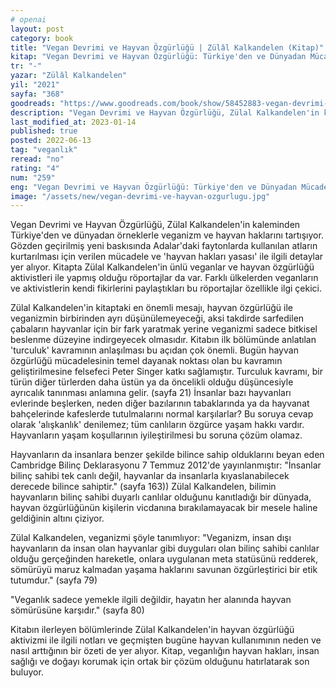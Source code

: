 ```yaml
---
# openai
layout: post
category: book
title: "Vegan Devrimi ve Hayvan Özgürlüğü | Zülâl Kalkandelen (Kitap)"
kitap: "Vegan Devrimi ve Hayvan Özgürlüğü: Türkiye'den ve Dünyadan Mücadele Örnekleriyle"
tr: "-"
yazar: "Zülâl Kalkandelen"
yil: "2021"
sayfa: "368"
goodreads: "https://www.goodreads.com/book/show/58452883-vegan-devrimi-ve-hayvan-zg-rl"
description: "Vegan Devrimi ve Hayvan Özgürlüğü, Zülal Kalkandelen'in kaleminden Türkiye'den ve dünyadan örneklerle veganizm ve hayvan haklarını tartışıyor."
last_modified_at: 2023-01-14
published: true
posted: 2022-06-13
tag: "veganlık"
reread: "no"
rating: "4"
num: "259"
eng: "Vegan Devrimi ve Hayvan Özgürlüğü: Türkiye'den ve Dünyadan Mücadele Örnekleriyle by Zülâl Kalkandelen explores the vegan movement, animal liberation, and activism through inspiring examples from Turkey and around the world."
image: "/assets/new/vegan-devrimi-ve-hayvan-ozgurlugu.jpg"
---
```


Vegan Devrimi ve Hayvan Özgürlüğü, Zülal Kalkandelen'in kaleminden Türkiye'den ve dünyadan örneklerle veganizm ve hayvan haklarını tartışıyor. Gözden geçirilmiş yeni baskısında Adalar'daki faytonlarda kullanılan atların kurtarılması için verilen mücadele ve 'hayvan hakları yasası' ile ilgili detaylar yer alıyor. Kitapta Zülal Kalkandelen'in ünlü veganlar ve hayvan özgürlüğü aktivistleri ile yapmış olduğu röportajlar da var. Farklı ülkelerden veganların ve aktivistlerin kendi fikirlerini paylaştıkları bu röportajlar özellikle ilgi çekici.

Zülal Kalkandelen'in kitaptaki en önemli mesajı, hayvan özgürlüğü ile veganizmin birbirinden ayrı düşünülemeyeceği, aksi takdirde sarfedilen çabaların hayvanlar için bir fark yaratmak yerine veganizmi sadece bitkisel beslenme düzeyine indirgeyecek olmasıdır. Kitabın ilk bölümünde anlatılan 'turculuk' kavramının anlaşılması bu açıdan çok önemli. Bugün hayvan özgürlüğü mücadelesinin temel dayanak noktası olan bu kavramın geliştirilmesine felsefeci Peter Singer katkı sağlamıştır. Turculuk kavramı, bir türün diğer türlerden daha üstün ya da öncelikli olduğu düşüncesiyle ayrıcalık tanınması anlamına gelir. (sayfa 21) İnsanlar bazı hayvanları evlerinde beşlerken, neden diğer bazılarının tabaklarında ya da hayvanat bahçelerinde kafeslerde tutulmalarını normal karşılarlar? Bu soruya cevap olarak 'alışkanlık' denilemez; tüm canlıların özgürce yaşam hakkı vardır. Hayvanların yaşam koşullarının iyileştirilmesi bu soruna çözüm olamaz.

Hayvanların da insanlara benzer şekilde bilince sahip olduklarını beyan eden Cambridge Bilinç Deklarasyonu 7 Temmuz 2012'de yayınlanmıştır: "İnsanlar bilinç sahibi tek canlı değil, hayvanlar da insanlarla kıyaslanabilecek derecede bilince sahiptir." (sayfa 163)) Zülal Kalkandelen, bilimin hayvanların bilinç sahibi duyarlı canlılar olduğunu kanıtladığı bir dünyada, hayvan özgürlüğünün kişilerin vicdanına bırakılamayacak bir mesele haline geldiğinin altını çiziyor.

Zülal Kalkandelen, veganizmi şöyle tanımlıyor:
"Veganizm, insan dışı hayvanların da insan olan hayvanlar gibi duyguları olan bilinç sahibi canlılar olduğu gerçeğinden hareketle, onlara uygulanan meta statüsünü redderek, sömürüyü maruz kalmadan yaşama haklarını savunan özgürleştirici bir etik tutumdur." (sayfa 79)

"Veganlık sadece yemekle ilgili değildir, hayatın her alanında hayvan sömürüsüne karşıdır." (sayfa 80)

Kitabın ilerleyen bölümlerinde Zülal Kalkandelen'in hayvan özgürlüğü aktivizmi ile ilgili notları ve geçmişten bugüne hayvan kullanımının neden ve nasıl arttığının bir özeti de yer alıyor. Kitap, veganlığın hayvan hakları, insan sağlığı ve doğayı korumak için ortak bir çözüm olduğunu hatırlatarak son buluyor.
